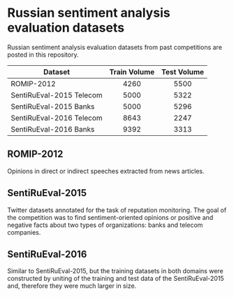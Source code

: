 # Russian sentiment analysis evaluation datasets

Russian sentiment analysis evaluation datasets from past competitions are posted in this repository.


| Dataset  | Train Volume | Test Volume |
| ------------- | :-------------: | :-------------: | 
|ROMIP-2012  | 4260  | 5500 |
| SentiRuEval-2015 Telecom  | 5000 | 5322  |
| SentiRuEval-2015 Banks  | 5000 | 5296  |
| SentiRuEval-2016 Telecom  | 8643 | 2247 |
| SentiRuEval-2016 Banks  | 9392 | 3313 |


## ROMIP-2012

Opinions in direct or indirect speeches extracted from news articles.


## SentiRuEval-2015

Twitter datasets annotated for the task of reputation monitoring. The goal of the competition was to find sentiment-oriented opinions or positive and negative facts about two types of organizations: banks and telecom companies.

## SentiRuEval-2016

Similar to SentiRuEval-2015, but the training datasets in both domains were constructed by uniting of the training and test data of the SentiRuEval-2015 and, therefore they were much larger in size.

